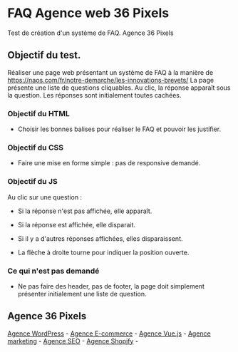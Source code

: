 # FAQ Agence web 36 Pixels

Test de création d'un système de FAQ. Agence 36 Pixels

## Objectif du test.

Réaliser une page web présentant un système de FAQ à la manière de https://naos.com/fr/notre-demarche/les-innovations-brevets/
La page présente une liste de questions cliquables. Au clic, la réponse apparaît sous la question. 
Les réponses sont initialement toutes cachées.

### Objectif du HTML 

- Choisir les bonnes balises pour réaliser le FAQ et pouvoir les justifier.

### Objectif du CSS

- Faire une mise en forme simple : pas de responsive demandé.

### Objectif du JS 

Au clic sur une question :

- Si la réponse n'est pas affichée, elle apparaît.
- Si la réponse est affichée, elle disparait.
- Si il y a d'autres réponses affichées, elles disparaissent.

- La flèche à droite tourne pour indiquer la position ouverte.

### Ce qui n'est pas demandé

- Ne pas faire des header, pas de footer, la page doit simplement présenter initialement une liste de question.

## Agence 36 Pixels

[Agence WordPress](https://www.36pixels.fr/agence/agence-wordpress/) -
[Agence E-commerce](https://www.36pixels.fr/agence/agence-ecommerce/) -
[Agence Vue.js](https://www.36pixels.fr/agence/agence-vue-js/) -
[Agence marketing](https://www.36pixels.fr/agence/agence-marketing/) -
[Agence SEO](https://www.36pixels.fr/agence/agence-seo/) - 
[Agence Shopify](https://www.36pixels.fr/agence/agence-shopify/) -
